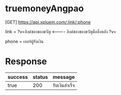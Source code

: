 # truemoneyAngpao

[GET] https://api.xpluem.com/:link/:phone

link = ?v=ลิงค์ซองของขวัญ  <---- ลิงค์ซองของขวัญคือลิ้งหลัง ?v=

phone = เบอร์ผู้รับเงิน

# Response

| success     | status  | message              |
| -------- | ------- | ----------------------- |
| true      | 200   | รับเงินสำเร็จ   |
